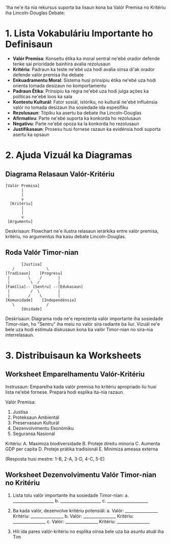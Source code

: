 'Iha ne'e ita nia rekursus suporta ba lisaun kona ba Valór Premisa no Kritériu iha Lincoln-Douglas Debate:

# 1. Lista Vokabuláriu Importante ho Definisaun

- **Valór Premisa**: Konseitu étika ka moral sentral ne'ebé orador defende tenke sai prioridade bainhira avalia rezolusaun
- **Kritériu**: Padraun ka teste ne'ebé uza hodi avalia oinsa di'ak orador defende valór premisa iha debate
- **Enkuadramentu Moral**: Sistema husi prinsípiu étika ne'ebé uza hodi orienta tomada desizaun no komportamentu
- **Padraun Étika**: Prinsípiu ka regra ne'ebé uza hodi julga ações ka políticas ne'ebé loos ka sala
- **Kontestu Kulturál**: Fator sosiál, istóriku, no kulturál ne'ebé influénsia valór no tomada desizaun iha sosiedade ida espesífiku
- **Rezolusaun**: Tópiku ka asertu ba debate iha Lincoln-Douglas
- **Afirmativu**: Parte ne'ebé suporta ka konkorda ho rezolusaun
- **Negativu**: Parte ne'ebé opoza ka la konkorda ho rezolusaun
- **Justifikasaun**: Prosesu husi fornese razaun ka evidénsia hodi suporta asertu ka opsaun 

# 2. Ajuda Vizuál ka Diagramas

## Diagrama Relasaun Valór-Kritériu

```
[Valór Premisa]
       |
       |
       v
  [Kritériu]
       |
       |
       v
 [Argumentu]
```

Deskrisaun: Flowchart ne'e ilustra relasaun ierárkika entre valór premisa, kritériu, no argumentus iha kasu debate Lincoln-Douglas.

## Roda Valór Timor-nian

```
       [Justisa]
   /              \
[Tradisaun]    [Progresu]
 |        \    /       |
 |         \  /        |
[Família]-- [Sentru] --[Edukasaun]
 |         /  \        |
 |        /    \       |
[Komunidade]    [Independénsia]
   \              /
       [Unidade]
```

Deskrisaun: Diagrama roda ne'e reprezenta valór importante iha sosiedade Timor-nian, ho "Sentru" iha meiu no valór sira radiante ba liur. Vizuál ne'e bele uza hodi estimula diskusaun kona ba valór Timor-nian no sira-nia interrelasaun.

# 3. Distribuisaun ka Worksheets

## Worksheet Emparelhamentu Valór-Kritériu

Instrusaun: Emparelha kada valór premisa ho kritériu apropriado liu husi lista ne'ebé fornese. Prepara hodi esplika ita-nia razaun.

Valór Premisa:
1. Justisa
2. Proteksaun Ambientál
3. Preservasaun Kulturál
4. Dezenvolvimentu Ekonómiku
5. Seguransa Nasionál

Kritériu:
A. Maximiza biodiversidade
B. Proteje direitu minoria
C. Aumenta GDP per capita
D. Proteje prátika tradisionál
E. Minimiza ameasa externa

(Resposta husi mestre: 1-B, 2-A, 3-D, 4-C, 5-E)

## Worksheet Dezenvolvimentu Valór Timor-nian no Kritériu 

1. Lista tolu valór importante iha sosiedade Timor-nian:
   a. ____________________
   b. ____________________
   c. ____________________

2. Ba kada valór, dezenvolve kritériu potensiál:
   a. Valór: ________________ Kritériu: ________________
   b. Valór: ________________ Kritériu: ________________
   c. Valór: ________________ Kritériu: ________________

3. Hili ida pares valór-kritériu no esplika oinsa bele uza ba asuntu atuál iha Tim